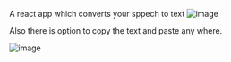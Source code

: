 A react app which converts your sppech to text
![image](https://github.com/ayush2024/repo/assets/88491971/841bf52e-51b1-48ab-9996-cc595240e376)

Also there is option to copy the text and paste any where.

![image](https://github.com/ayush2024/repo/assets/88491971/92c723c7-3e5d-400d-b553-aeabbd628b45)
